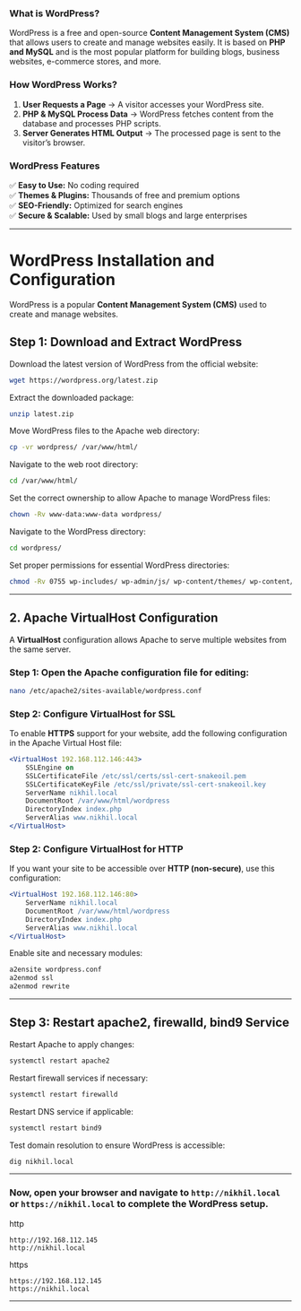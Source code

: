 
### **What is WordPress?**  
WordPress is a free and open-source **Content Management System (CMS)** that allows users to create and manage websites easily. It is based on **PHP and MySQL** and is the most popular platform for building blogs, business websites, e-commerce stores, and more.  

### **How WordPress Works?**  
1. **User Requests a Page** → A visitor accesses your WordPress site.  
2. **PHP & MySQL Process Data** → WordPress fetches content from the database and processes PHP scripts.  
3. **Server Generates HTML Output** → The processed page is sent to the visitor’s browser.  

### **WordPress Features**  
✅ **Easy to Use:** No coding required  
✅ **Themes & Plugins:** Thousands of free and premium options  
✅ **SEO-Friendly:** Optimized for search engines  
✅ **Secure & Scalable:** Used by small blogs and large enterprises  

---

# WordPress Installation and Configuration

WordPress is a popular **Content Management System (CMS)** used to create and manage websites.

## Step 1: Download and Extract WordPress

Download the latest version of WordPress from the official website:

```bash
wget https://wordpress.org/latest.zip
```

Extract the downloaded package:

```bash
unzip latest.zip
```

Move WordPress files to the Apache web directory:

```bash
cp -vr wordpress/ /var/www/html/
```

Navigate to the web root directory:

```bash
cd /var/www/html/
```

Set the correct ownership to allow Apache to manage WordPress files:

```bash
chown -Rv www-data:www-data wordpress/
```

Navigate to the WordPress directory:

```bash
cd wordpress/
```

Set proper permissions for essential WordPress directories:

```bash
chmod -Rv 0755 wp-includes/ wp-admin/js/ wp-content/themes/ wp-content/plugins/
```

---

## 2. Apache VirtualHost Configuration

A **VirtualHost** configuration allows Apache to serve multiple websites from the same server.

### Step 1: Open the Apache configuration file for editing:

```bash
nano /etc/apache2/sites-available/wordpress.conf
```

### Step 2: Configure VirtualHost for SSL

To enable **HTTPS** support for your website, add the following configuration in the Apache Virtual Host file:

```apache
<VirtualHost 192.168.112.146:443>
    SSLEngine on
    SSLCertificateFile /etc/ssl/certs/ssl-cert-snakeoil.pem
    SSLCertificateKeyFile /etc/ssl/private/ssl-cert-snakeoil.key
    ServerName nikhil.local
    DocumentRoot /var/www/html/wordpress
    DirectoryIndex index.php
    ServerAlias www.nikhil.local
</VirtualHost>
```

### Step 2: Configure VirtualHost for HTTP

If you want your site to be accessible over **HTTP (non-secure)**, use this configuration:

```apache
<VirtualHost 192.168.112.146:80>
    ServerName nikhil.local
    DocumentRoot /var/www/html/wordpress
    DirectoryIndex index.php
    ServerAlias www.nikhil.local
</VirtualHost>
```

Enable site and necessary modules:

```bash
a2ensite wordpress.conf
a2enmod ssl
a2enmod rewrite
```

---

## Step 3: Restart apache2, firewalld, bind9 Service 

Restart Apache to apply changes:

```bash
systemctl restart apache2
```

Restart firewall services if necessary:

```bash
systemctl restart firewalld
```

Restart DNS service if applicable:

```bash
systemctl restart bind9
```

Test domain resolution to ensure WordPress is accessible:

```bash
dig nikhil.local
```

---

### Now, open your browser and navigate to `http://nikhil.local` or `https://nikhil.local` to complete the WordPress setup.
http
```
http://192.168.112.145
http://nikhil.local
```
https
```
https://192.168.112.145
https://nikhil.local
```

---
